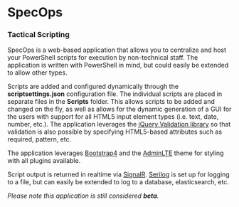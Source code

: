 # SpecOps
### Tactical Scripting

SpecOps is a web-based application that allows you to centralize and host your PowerShell scripts for execution by non-technical staff.  The application is written with PowerShell in mind, but could easily be extended to allow other types.  

Scripts are added and configured dynamically through the **scriptsettings.json** configuration file.  The individual scripts are placed in separate files in the **Scripts** folder.  This allows scripts to be added and changed on the fly, as well as allows for the dynamic generation of a GUI for the users with support for all HTML5 input element types (i.e. text, date, number, etc.).  The application leverages the [jQuery Validation library](https://jqueryvalidation.org/) so that validation is also possible by specifying HTML5-based attributes such as required, pattern, etc.

The application leverages [Bootstrap4](https://getbootstrap.com/docs/4.0/getting-started/introduction/) and the [AdminLTE](https://adminlte.io/) theme for styling with all plugins available.  

Script output is returned in realtime via [SignalR](https://dotnet.microsoft.com/apps/aspnet/signalr).  [Serilog](https://serilog.net/) is set up for logging to a file, but can easily be extended to log to a database, elasticsearch, etc.

_Please note this application is still considered **beta**._
